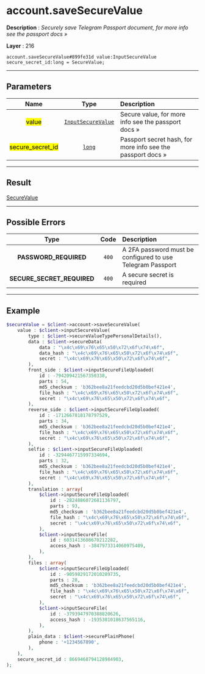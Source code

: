 # account.saveSecureValue

**Description** : *Securely save Telegram Passport document, for more info see the passport docs &raquo;*

**Layer** : 216

```tl
account.saveSecureValue#899fe31d value:InputSecureValue secure_secret_id:long = SecureValue;
```

---

## Parameters

| Name | Type | Description |
| :---: | :---: | :--- |
| <mark>value</mark> | [`InputSecureValue`](type/InputSecureValue) | Secure value, for more info see the passport docs » |
| <mark>secure_secret_id</mark> | [`long`](type/long) | Passport secret hash, for more info see the passport docs » |

---

## Result

[SecureValue](type/SecureValue)

---

## Possible Errors

| Type | Code | Description |
| :---: | :---: | :--- |
| **PASSWORD_REQUIRED** | `400` | A 2FA password must be configured to use Telegram Passport |
| **SECURE_SECRET_REQUIRED** | `400` | A secure secret is required |

---

## Example

```php
$secureValue = $client->account->saveSecureValue(
	value : $client->inputSecureValue(
		type : $client->secureValueTypePersonalDetails(),
		data : $client->secureData(
			data : "\x4c\x69\x76\x65\x50\x72\x6f\x74\x6f",
			data_hash : "\x4c\x69\x76\x65\x50\x72\x6f\x74\x6f",
			secret : "\x4c\x69\x76\x65\x50\x72\x6f\x74\x6f",
		),
		front_side : $client->inputSecureFileUploaded(
			id : -794209421567350338,
			parts : 54,
			md5_checksum : 'b362bee8a21feedcbd20d5b0bef421e4',
			file_hash : "\x4c\x69\x76\x65\x50\x72\x6f\x74\x6f",
			secret : "\x4c\x69\x76\x65\x50\x72\x6f\x74\x6f",
		),
		reverse_side : $client->inputSecureFileUploaded(
			id : -1712667818178797529,
			parts : 34,
			md5_checksum : 'b362bee8a21feedcbd20d5b0bef421e4',
			file_hash : "\x4c\x69\x76\x65\x50\x72\x6f\x74\x6f",
			secret : "\x4c\x69\x76\x65\x50\x72\x6f\x74\x6f",
		),
		selfie : $client->inputSecureFileUploaded(
			id : -3294467715997334694,
			parts : 32,
			md5_checksum : 'b362bee8a21feedcbd20d5b0bef421e4',
			file_hash : "\x4c\x69\x76\x65\x50\x72\x6f\x74\x6f",
			secret : "\x4c\x69\x76\x65\x50\x72\x6f\x74\x6f",
		),
		translation : array(
			$client->inputSecureFileUploaded(
				id : -2824886072681136797,
				parts : 93,
				md5_checksum : 'b362bee8a21feedcbd20d5b0bef421e4',
				file_hash : "\x4c\x69\x76\x65\x50\x72\x6f\x74\x6f",
				secret : "\x4c\x69\x76\x65\x50\x72\x6f\x74\x6f",
			),
			$client->inputSecureFile(
				id : 6031413608670212282,
				access_hash : -3847973314060975409,
			),
		),
		files : array(
			$client->inputSecureFileUploaded(
				id : -9059829172010289735,
				parts : 28,
				md5_checksum : 'b362bee8a21feedcbd20d5b0bef421e4',
				file_hash : "\x4c\x69\x76\x65\x50\x72\x6f\x74\x6f",
				secret : "\x4c\x69\x76\x65\x50\x72\x6f\x74\x6f",
			),
			$client->inputSecureFile(
				id : -3793947970388820626,
				access_hash : -1935381018637565116,
			),
		),
		plain_data : $client->securePlainPhone(
			phone : '+1234567890',
		),
	),
	secure_secret_id : 8669468794128984903,
);
```